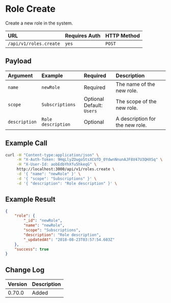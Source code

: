 # Role Create

Create a new role in the system.

| URL | Requires Auth | HTTP Method |
| :--- | :--- | :--- |
| `/api/v1/roles.create` | `yes` | `POST` |

## Payload

| Argument | Example | Required | Description |
| :--- | :--- | :--- | :--- |
| `name` | `newRole` | Required | The name of the new role. |
| `scope` | `Subscriptions` | Optional <br> Default: `Users` | The scope of the new role. |
| `description` | `Role description` | Optional | A description for the new role. |

## Example Call

```bash
curl -H "Content-type:application/json" \
     -H "X-Auth-Token: 9HqLlyZOugoStsXCUfD_0YdwnNnunAJF8V47U3QHXSq" \
     -H "X-User-Id: aobEdbYhXfu5hkeqG" \
     http://localhost:3000/api/v1/roles.create \
     -d '{ "name": "newRole" }' \
     -d '{ "scope": "Subscriptions" }' \
     -d '{ "description": "Role description" }' \
```

## Example Result

```json
{
    "role": {
        "_id": "newRole",
        "name": "newRole",
        "scope": "Subscriptions",
        "description": "Role description",
        "_updatedAt": "2018-08-23T03:57:54.603Z"
    },
    "success": true
}
```

## Change Log

| Version | Description |
| :--- | :--- |
| 0.70.0 | Added |